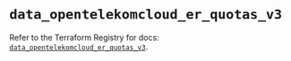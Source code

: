 # `data_opentelekomcloud_er_quotas_v3`

Refer to the Terraform Registry for docs: [`data_opentelekomcloud_er_quotas_v3`](https://registry.terraform.io/providers/opentelekomcloud/opentelekomcloud/1.36.51/docs/data-sources/er_quotas_v3).
